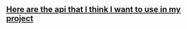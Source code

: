 ## [Here are the api that I think I want to use in my project](https://www.greatschools.org/api/docs/technical-overview/)
